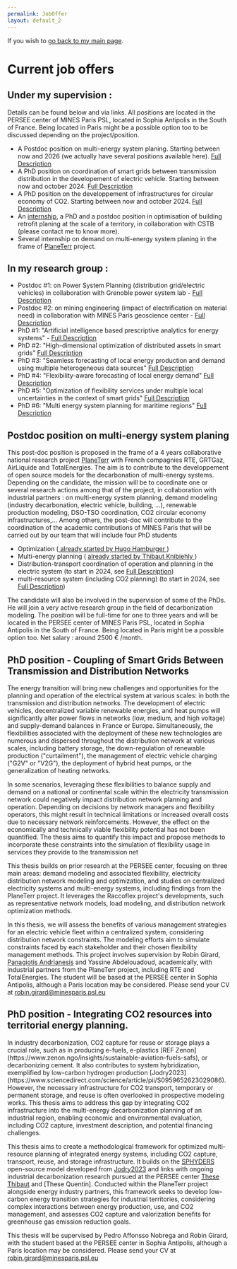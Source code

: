 ```yaml
---
permalink: JobOffer
layout: default_2
---
```


If you wish to [go back to my main page]({{site.url}}/index.html#Available).
# Current job offers

## Under my supervision :
Details can be found below and via links. All positions are located in the PERSEE center of MINES Paris PSL, located in Sophia Antipolis in the South of France. Being located in Paris might be a possible option too to be discussed depending on the project/position.

 - A Postdoc position on multi-energy system planing. Starting between now and 2026 (we actually have several positions available here). [Full Description](#postdocplanetterr)
 - A PhD position on coordination of smart grids between transmission distribution in the developement of electric vehicle. Starting between now and october 2024. [Full Description](#theseplanetterr3)
 - A PhD position on the developpement of infrastructures for circular economy of CO2.  Starting between now and october 2024. [Full Description](#theseplanetterr4)
 - An [internship](https://www.persee.minesparis.psl.eu/assets/files/internship_2024_Decarbonization_Trajectory_en.pdf), a PhD and a postdoc position in optimisation of building retrofit planing at the scale of a territory, in collaboration with CSTB (please contact me to know more).
 - Several internship on demand on multi-energy system planing in the frame of [PlaneTerr](https://planeterr.fr/) project.

## In my research group :
- Postdoc #1:   on Power System Planning (distribution grid/electric vehicles) in collaboration with Grenoble power system lab - [Full Description](https://www.persee.minesparis.psl.eu/Nous-rejoindre/PostDoc-Carnot-Mines-MatElec-PERSEE.pdf/)
- Postdoc #2: on mining engineering (impact of electrification on material need) in collaboration with MINES Paris geoscience center - [Full Description](https://www.geosciences.minesparis.psl.eu/wp-content/uploads/2023/12/231106_PostDocGeosciencesMatElec-1.pdf)
- PhD #1: "Artificial intelligence based prescriptive analytics for energy systems" - [Full Description](https://www.abg.asso.fr/fr/candidatOffres/show/id_offre/114613/job/phd-1-at-mines-paris-in-data-science-energy-artificial-intelligence-based-prescriptive-analytics-for-energy-systems)
- PhD #2: "High-dimensional optimization of distributed assets in smart grids" [Full Description](https://www.abg.asso.fr/fr/candidatOffres/show/id_offre/119694/job/phd-2-at-mines-paris-in-data-science-energy-high-dimensional-optimization-of-distributed-assets-in-smart-grids)
- PhD #3: "Seamless forecasting of local energy production and demand using multiple heterogeneous data sources" [Full Description](https://www.abg.asso.fr/fr/candidatOffres/show/id_offre/119712/job/phd-3-at-mines-paris-in-data-science-energy-seamless-forecasting-of-local-energy-production-and-demand-using-multiple-heterogeneous-data-sources)
- PhD #4: "Flexibility-aware forecasting of local energy demand" [Full Description](https://www.abg.asso.fr/fr/candidatOffres/show/id_offre/119787/job/phd-4-at-mines-paris-in-data-science-energy-flexibility-aware-forecasting-of-local-energy-demand)
- PhD #5: "Optimization of flexibility services under multiple local uncertainties in the context of smart grids" [Full Description](https://www.abg.asso.fr/fr/candidatOffres/show/id_offre/119969/job/phd-5-at-mines-paris-in-data-science-energy-optimization-of-flexibility-services-under-multiple-local-uncertainties-in-the-context-of-smart-grids)
- PhD #6: "Multi energy system planning for maritime regions" [Full Description](https://www.abg.asso.fr/fr/candidatOffres/show/id_offre/119886/job/multi-energy-system-planning-for-maritime-regions)


## Postdoc position on multi-energy system planing
<a id="postdocplanetterr">

This post-doc position is proposed in the frame of a 4 years collaborative national research project [PlaneTerr](https://planeterr.fr/) with French compagnies RTE, GRTGaz, AirLiquide and TotalEnergies.
The aim is to contribute to the developpement of open source models for the decarbonation of multi-energy systems. Depending on the candidate, the mission will be to coordinate one or several research actions among that of the project, in collaboration with industrial partners : on multi-energy system planning, demand modeling (industry decarbonation, electric vehicle, building, ...), renewable production modeling, DSO-TSO coordination, CO2 circular economy infrastructures,... Among others, the post-doc will contribute to the coordination of the academic contributions of MINES Paris that will be carried out by our team that will include four PhD students
- Optimization (<a href="https://www.robingirard.eu/StudentList.html#HugoHamburger">  already started by Hugo Hamburger  </a> )
- Multi-energy planning ( <a href="https://www.robingirard.eu/StudentList.html#ThibautKnibiehly"> already started by Thibaut Knibiehly  </a>)
- Distribution-transport coordination of operation and planning in the electric system (to start in 2024, see [Full Description](#theseplanetterr3))
- multi-resource system (including CO2 planning) (to start in 2024, see [Full Description](#theseplanetterr3))

The candidate will also be involved in the supervision of some of the PhDs. He will join a very active research group in the field of decarbonization modeling. The position will be full-time for one to three years and will be located in the PERSEE center of MINES Paris PSL, located in Sophia Antipolis in the South of France. Being located in Paris might be a possible option too. Net salary : around 2500 € /month.

## PhD position - Coupling of Smart Grids Between Transmission and Distribution Networks
<a id="theseplanetterr3">

The energy transition will bring new challenges and opportunities for the planning and operation of the electrical system at various scales: in both the transmission and distribution networks. The development of electric vehicles, decentralized variable renewable energies, and heat pumps will significantly alter power flows in networks (low, medium, and high voltage) and supply-demand balances in France or Europe. Simultaneously, the flexibilities associated with the deployment of these new technologies are numerous and dispersed throughout the distribution network at various scales, including battery storage, the down-regulation of renewable production ("curtailment"), the management of electric vehicle charging ("G2V" or "V2G"), the deployment of hybrid heat pumps, or the generalization of heating networks.

In some scenarios, leveraging these flexibilities to balance supply and demand on a national or continental scale within the electricity transmission network could negatively impact distribution network planning and operation. Depending on decisions by network managers and flexibility operators, this might result in technical limitations or increased overall costs due to necessary network reinforcements. However, the effect on the economically and technically viable flexibility potential has not been quantified. The thesis aims to quantify this impact and propose methods to incorporate these constraints into the simulation of flexibility usage in services they provide to the transmission net

This thesis builds on prior research at the PERSEE center, focusing on three main areas: demand modeling and associated flexibility, electricity distribution network modeling and optimization, and studies on centralized electricity systems and multi-energy systems, including findings from the PlaneTerr project. It leverages the Raccoflex project's developments, such as representative network models, load modeling, and distribution network optimization methods.

In this thesis, we will assess the benefits of various management strategies for an electric vehicle fleet within a centralized system, considering distribution network constraints. The modeling efforts aim to simulate constraints faced by each stakeholder and their chosen flexibility management methods. This project involves supervision by Robin Girard, [Panagiotis Andrianesis](https://scholar.google.gr/citations?user=JlZUh5wAAAAJ&hl=en) and Yassine Abdelouadoud, academically, with industrial partners from the PlaneTerr project, including RTE and TotalEnergies. The student will be based at the PERSEE center in Sophia Antipolis, although a Paris location may be considered. Please send your CV at robin.girard@minesparis.psl.eu


##  PhD position - Integrating CO2 resources into territorial energy planning.
<a id="theseplanetterr4">
In industry decarbonization, CO2 capture for reuse or storage plays a crucial role, such as in producing e-fuels, e-plastics [REF Zenon](https://www.zenon.ngo/insights/sustainable-aviation-fuels-safs), or decarbonizing cement. It also contributes to system hybridization, exemplified by low-carbon hydrogen production  [Jodry2023](https://www.sciencedirect.com/science/article/pii/S0959652623029086). However, the necessary infrastructure for CO2 transport, temporary or permanent storage, and reuse is often overlooked in prospective modeling works. This thesis aims to address this gap by integrating CO2 infrastructure into the multi-energy decarbonization planning of an industrial region, enabling economic and environmental evaluation, including CO2 capture, investment description, and potential financing challenges.

This thesis aims to create a methodological framework for optimized multi-resource planning of integrated energy systems, including CO2 capture, transport, reuse, and storage infrastructure. It builds on the [SPHYDERS](https://git.persee.mines-paristech.fr/energy-alternatives/operation-and-planning) open-source model developed from [Jodry2023](https://www.sciencedirect.com/science/article/pii/S0959652623029086) and links with ongoing industrial decarbonization research pursued at the PERSEE center [These Thibaut](https://www.robingirard.eu/StudentList.html#ThibautKnibiehly) and [These Quentin]. Conducted within the PlaneTerr project alongside energy industry partners, this framework seeks to develop low-carbon energy transition strategies for industrial territories, considering complex interactions between energy production, use, and CO2 management, and assesses CO2 capture and valorization benefits for greenhouse gas emission reduction goals.


This thesis will be supervised by Pedro Affonsso Nobrega and Robin Girard, with the student based at the PERSEE center in Sophia Antipolis, although a Paris location may be considered. Please send your CV at robin.girard@minesparis.psl.eu
